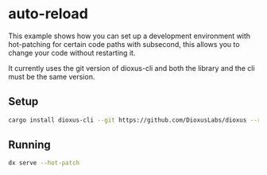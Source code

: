 # auto-reload

This example shows how you can set up a development environment with
hot-patching for certain code paths with subsecond, this allows you to change
your code without restarting it.

It currently uses the git version of dioxus-cli and both the library and the cli
must be the same version.

## Setup

```sh
cargo install dioxus-cli --git https://github.com/DioxusLabs/dioxus --rev 77d10a4
```

## Running

```sh
dx serve --hot-patch
```

